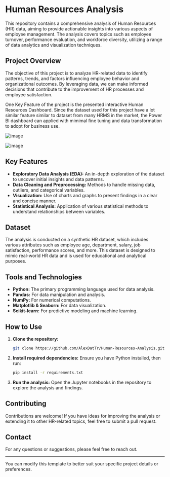 # Human Resources Analysis

This repository contains a comprehensive analysis of Human Resources (HR) data, aiming to provide actionable insights into various aspects of employee management. The analysis covers topics such as employee turnover, performance evaluation, and workforce diversity, utilizing a range of data analytics and visualization techniques.

## Project Overview

The objective of this project is to analyze HR-related data to identify patterns, trends, and factors influencing employee behavior and organizational outcomes. By leveraging data, we can make informed decisions that contribute to the improvement of HR processes and employee satisfaction.

One Key Feature of the project is the presented interactive Human Resources Dashboard. Since the dataset used for this project have a lot similar feature similar to dataset from many HRMS in the market, the Power BI dashboard can applied with mimimal fine tuning and data transformation to adopt for business use.

![image](https://github.com/user-attachments/assets/d1ef4410-bf7a-4b9d-a627-4fcba0d5738c)

![image](https://github.com/user-attachments/assets/c995a940-95f7-408e-83e4-66d7ad7293aa)


## Key Features

- **Exploratory Data Analysis (EDA):** An in-depth exploration of the dataset to uncover initial insights and data patterns.
- **Data Cleaning and Preprocessing:** Methods to handle missing data, outliers, and categorical variables.
- **Visualization:** Use of charts and graphs to present findings in a clear and concise manner.
- **Statistical Analysis:** Application of various statistical methods to understand relationships between variables.
  
## Dataset

The analysis is conducted on a synthetic HR dataset, which includes various attributes such as employee age, department, salary, job satisfaction, performance scores, and more. This dataset is designed to mimic real-world HR data and is used for educational and analytical purposes.

## Tools and Technologies

- **Python:** The primary programming language used for data analysis.
- **Pandas:** For data manipulation and analysis.
- **NumPy:** For numerical computations.
- **Matplotlib & Seaborn:** For data visualization.
- **Scikit-learn:** For predictive modeling and machine learning.

## How to Use

1. **Clone the repository:**
   ```bash
   git clone https://github.com/AlexDatTr/Human-Resources-Analysis.git
   ```
2. **Install required dependencies:**
   Ensure you have Python installed, then run:
   ```bash
   pip install -r requirements.txt
   ```
3. **Run the analysis:**
   Open the Jupyter notebooks in the repository to explore the analysis and findings.

## Contributing

Contributions are welcome! If you have ideas for improving the analysis or extending it to other HR-related topics, feel free to submit a pull request.


## Contact

For any questions or suggestions, please feel free to reach out.

---

You can modify this template to better suit your specific project details or preferences.
